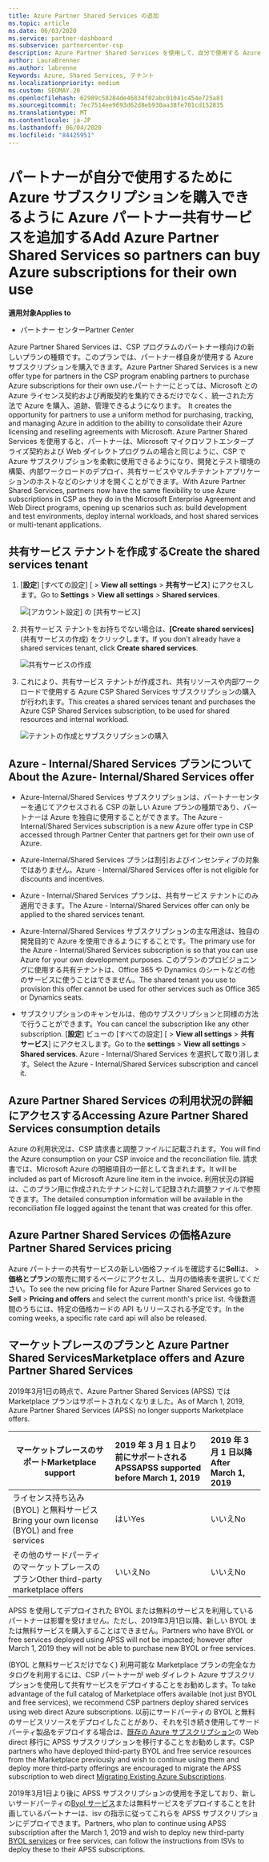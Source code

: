 ```yaml
---
title: Azure Partner Shared Services の追加
ms.topic: article
ms.date: 06/03/2020
ms.service: partner-dashboard
ms.subservice: partnercenter-csp
description: Azure Partner Shared Services を使用して、自分で使用する Azure サブスクリプションを購入し、Azure の購入、追跡、および管理のための統一された方法を利用できます。
author: LauraBrenner
ms.author: labrenne
Keywords: Azure, Shared Services, テナント
ms.localizationpriority: medium
ms.custom: SEOMAY.20
ms.openlocfilehash: 62989c58284de46834f02abc01041c454e725a81
ms.sourcegitcommit: 7ec7514ee9693d62d8eb930aa38fe701cd152835
ms.translationtype: MT
ms.contentlocale: ja-JP
ms.lasthandoff: 06/04/2020
ms.locfileid: "84425951"
---
```

# <a name="add-azure-partner-shared-services-so-partners-can-buy-azure-subscriptions-for-their-own-use"></a><span data-ttu-id="e202f-104">パートナーが自分で使用するために Azure サブスクリプションを購入できるように Azure パートナー共有サービスを追加する</span><span class="sxs-lookup"><span data-stu-id="e202f-104">Add Azure Partner Shared Services so partners can buy Azure subscriptions for their own use</span></span>

<span data-ttu-id="e202f-105">**適用対象**</span><span class="sxs-lookup"><span data-stu-id="e202f-105">**Applies to**</span></span>

- <span data-ttu-id="e202f-106">パートナー センター</span><span class="sxs-lookup"><span data-stu-id="e202f-106">Partner Center</span></span>

<span data-ttu-id="e202f-107">Azure Partner Shared Services は、CSP プログラムのパートナー様向けの新しいプランの種類です。このプランでは、パートナー様自身が使用する Azure サブスクリプションを購入できます。</span><span class="sxs-lookup"><span data-stu-id="e202f-107">Azure Partner Shared Services is a new offer type for partners in the CSP program enabling partners to purchase Azure subscriptions for their own use.</span></span><span data-ttu-id="e202f-108">パートナーにとっては、Microsoft との Azure ライセンス契約および再販契約を集約できるだけでなく、統一された方法で Azure を購入、追跡、管理できるようになります。</span><span class="sxs-lookup"><span data-stu-id="e202f-108">  It creates the opportunity for partners to use a uniform method for purchasing, tracking, and managing Azure in addition to the ability to consolidate their Azure licensing and reselling agreements with Microsoft.</span></span> <span data-ttu-id="e202f-109">Azure Partner Shared Services を使用すると、パートナーは、Microsoft マイクロソフトエンタープライズ契約および Web ダイレクトプログラムの場合と同じように、CSP で Azure サブスクリプションを柔軟に使用できるようになり、開発とテスト環境の構築、内部ワークロードのデプロイ、共有サービスやマルチテナントアプリケーションのホストなどのシナリオを開くことができます。</span><span class="sxs-lookup"><span data-stu-id="e202f-109">With Azure Partner Shared Services, partners now have the same flexibility to use Azure subscriptions in CSP as they do in the Microsoft Enterprise Agreement and Web Direct programs, opening up scenarios such as:  build development and test environments, deploy internal workloads, and host shared services or multi-tenant applications.</span></span>  

## <a name="create-the-shared-services-tenant"></a><span data-ttu-id="e202f-110">共有サービス テナントを作成する</span><span class="sxs-lookup"><span data-stu-id="e202f-110">Create the shared services tenant</span></span>

1. <span data-ttu-id="e202f-111">[**設定**] [すべての設定] [  >  **View all settings**  >  **共有サービス**] にアクセスします。</span><span class="sxs-lookup"><span data-stu-id="e202f-111">Go to **Settings** > **View all settings** > **Shared services**.</span></span>

   ![**[アカウント設定]** の **[共有サービス]**](images/sharedservices2.png)

2. <span data-ttu-id="e202f-113">共有サービス テナントをお持ちでない場合は、**[Create shared services]** (共有サービスの作成) をクリックします。</span><span class="sxs-lookup"><span data-stu-id="e202f-113">If you don't already have a shared services tenant, click **Create shared services**.</span></span>

   ![共有サービスの作成](images/sharedservices3.png)

3. <span data-ttu-id="e202f-115">これにより、共有サービス テナントが作成され、共有リソースや内部ワークロードで使用する Azure CSP Shared Services サブスクリプションの購入が行われます。</span><span class="sxs-lookup"><span data-stu-id="e202f-115">This creates a shared services tenant and purchases the Azure CSP Shared Services subscription, to be used for shared resources and internal workload.</span></span>

   ![テナントの作成とサブスクリプションの購入](images/sharedservices5.png)

## <a name="about-the-azure--internalshared-services-offer"></a><span data-ttu-id="e202f-117">Azure - Internal/Shared Services プランについて</span><span class="sxs-lookup"><span data-stu-id="e202f-117">About the Azure- Internal/Shared Services offer</span></span>

- <span data-ttu-id="e202f-118">Azure-Internal/Shared Services サブスクリプションは、パートナーセンターを通じてアクセスされる CSP の新しい Azure プランの種類であり、パートナーは Azure を独自に使用することができます。</span><span class="sxs-lookup"><span data-stu-id="e202f-118">The Azure - Internal/Shared Services subscription is a new Azure offer type in CSP accessed through Partner Center that partners get for their own use of Azure.</span></span> 

- <span data-ttu-id="e202f-119">Azure-Internal/Shared Services プランは割引およびインセンティブの対象ではありません。</span><span class="sxs-lookup"><span data-stu-id="e202f-119">Azure - Internal/Shared Services offer is not eligible for discounts and incentives.</span></span>

- <span data-ttu-id="e202f-120">Azure - Internal/Shared Services プランは、共有サービス テナントにのみ適用できます。</span><span class="sxs-lookup"><span data-stu-id="e202f-120">The Azure - Internal/Shared Services offer can only be applied to the shared services tenant.</span></span>

- <span data-ttu-id="e202f-121">Azure-Internal/Shared Services サブスクリプションの主な用途は、独自の開発目的で Azure を使用できるようにすることです。</span><span class="sxs-lookup"><span data-stu-id="e202f-121">The primary use for the Azure - Internal/Shared Services subscription is so that you can use Azure for your own development purposes.</span></span> <span data-ttu-id="e202f-122">このプランのプロビジョニングに使用する共有テナントは、Office 365 や Dynamics のシートなどの他のサービスに使うことはできません。</span><span class="sxs-lookup"><span data-stu-id="e202f-122">The shared tenant you use to provision this offer cannot be used for other services such as Office 365 or Dynamics seats.</span></span> 

- <span data-ttu-id="e202f-123">サブスクリプションのキャンセルは、他のサブスクリプションと同様の方法で行うことができます。</span><span class="sxs-lookup"><span data-stu-id="e202f-123">You can cancel the subscription like any other subscription.</span></span> <span data-ttu-id="e202f-124">[**設定**] ビューの [すべての設定] [  >  **View all settings**  >  **共有サービス**] にアクセスします。</span><span class="sxs-lookup"><span data-stu-id="e202f-124">Go to the **settings** > **View all settings** > **Shared services**.</span></span> <span data-ttu-id="e202f-125">Azure - Internal/Shared Services を選択して取り消します。</span><span class="sxs-lookup"><span data-stu-id="e202f-125">Select the Azure - Internal/Shared Services subscription and cancel it.</span></span>

## <a name="accessing-azure-partner-shared-services-consumption-details"></a><span data-ttu-id="e202f-126">Azure Partner Shared Services の利用状況の詳細にアクセスする</span><span class="sxs-lookup"><span data-stu-id="e202f-126">Accessing Azure Partner Shared Services consumption details</span></span>

<span data-ttu-id="e202f-127">Azure の利用状況は、CSP 請求書と調整ファイルに記載されます。</span><span class="sxs-lookup"><span data-stu-id="e202f-127">You will find the Azure consumption on your CSP invoice and the reconciliation file.</span></span> <span data-ttu-id="e202f-128">請求書では、Microsoft Azure の明細項目の一部として含まれます。</span><span class="sxs-lookup"><span data-stu-id="e202f-128">It will be included as part of Microsoft Azure line item in the invoice.</span></span> <span data-ttu-id="e202f-129">利用状況の詳細は、このプラン用に作成されたテナントに対して記録された調整ファイルで参照できます。</span><span class="sxs-lookup"><span data-stu-id="e202f-129">The detailed consumption information will be available in the reconciliation file logged against the tenant that was created for this offer.</span></span> 

## <a name="azure-partner-shared-services-pricing"></a><span data-ttu-id="e202f-130">Azure Partner Shared Services の価格</span><span class="sxs-lookup"><span data-stu-id="e202f-130">Azure Partner Shared Services pricing</span></span>

<span data-ttu-id="e202f-131">Azure パートナーの共有サービスの新しい価格ファイルを確認するに**Sell**は、  >  **価格とプラン**の販売に関するページにアクセスし、当月の価格表を選択してください。</span><span class="sxs-lookup"><span data-stu-id="e202f-131">To see the new pricing file for Azure Partner Shared Services go to **Sell** > **Pricing and offers** and select the current month's price list.</span></span> <span data-ttu-id="e202f-132">今後数週間のうちには、特定の価格カードの API もリリースされる予定です。</span><span class="sxs-lookup"><span data-stu-id="e202f-132">In the coming weeks, a specific rate card api will also be released.</span></span>

## <a name="marketplace-offers-and-azure-partner-shared-services"></a><span data-ttu-id="e202f-133">マーケットプレースのプランと Azure Partner Shared Services</span><span class="sxs-lookup"><span data-stu-id="e202f-133">Marketplace offers and Azure Partner Shared Services</span></span>

<span data-ttu-id="e202f-134">2019年3月1日の時点で、Azure Partner Shared Services (APSS) では Marketplace プランはサポートされなくなりました。</span><span class="sxs-lookup"><span data-stu-id="e202f-134">As of March 1, 2019, Azure Partner Shared Services (APSS) no longer supports Marketplace offers.</span></span>

|<span data-ttu-id="e202f-135">**マーケットプレースのサポート**</span><span class="sxs-lookup"><span data-stu-id="e202f-135">**Marketplace support**</span></span>   |<span data-ttu-id="e202f-136">**2019 年 3 月 1 日より前にサポートされる APSS**</span><span class="sxs-lookup"><span data-stu-id="e202f-136">**APSS supported before March 1, 2019**</span></span>|<span data-ttu-id="e202f-137">**2019 年 3 月 1 日以降**</span><span class="sxs-lookup"><span data-stu-id="e202f-137">**After March 1, 2019**</span></span>|
|---------------------------|:----------------------------|:-------------------|
|<span data-ttu-id="e202f-138">ライセンス持ち込み (BYOL) と無料サービス</span><span class="sxs-lookup"><span data-stu-id="e202f-138">Bring your own license (BYOL) and free services</span></span>   | <span data-ttu-id="e202f-139">はい</span><span class="sxs-lookup"><span data-stu-id="e202f-139">Yes</span></span>   | <span data-ttu-id="e202f-140">いいえ</span><span class="sxs-lookup"><span data-stu-id="e202f-140">No</span></span>|
|<span data-ttu-id="e202f-141">その他のサードパーティのマーケットプレースのプラン</span><span class="sxs-lookup"><span data-stu-id="e202f-141">Other third-party marketplace offers</span></span>   | <span data-ttu-id="e202f-142">いいえ</span><span class="sxs-lookup"><span data-stu-id="e202f-142">No</span></span>   |<span data-ttu-id="e202f-143">いいえ</span><span class="sxs-lookup"><span data-stu-id="e202f-143">No</span></span>|

<span data-ttu-id="e202f-144">APSS を使用してデプロイされた BYOL または無料のサービスを利用しているパートナーは影響を受けません。ただし、2019年3月1日以降、新しい BYOL または無料サービスを購入することはできません。</span><span class="sxs-lookup"><span data-stu-id="e202f-144">Partners who have BYOL or free services deployed using APSS will not be impacted; however after March 1, 2019 they will not be able to purchase new BYOL or free services.</span></span>

<span data-ttu-id="e202f-145">(BYOL と無料サービスだけでなく) 利用可能な Marketplace プランの完全なカタログを利用するには、CSP パートナーが web ダイレクト Azure サブスクリプションを使用して共有サービスをデプロイすることをお勧めします。</span><span class="sxs-lookup"><span data-stu-id="e202f-145">To take advantage of the full catalog of Marketplace offers available (not just BYOL and free services), we recommend CSP partners deploy shared services using web direct Azure subscriptions.</span></span>  <span data-ttu-id="e202f-146">以前にサードパーティの BYOL と無料のサービスリソースをデプロイしたことがあり、それを引き続き使用してサードパーティ製品をデプロイする場合は、[既存の Azure サブスクリプション](https://docs.microsoft.com/azure/cloud-solution-provider/migration/migration#migrating-existing-azure-subscriptions)の Web direct 移行に APSS サブスクリプションを移行することをお勧めします。</span><span class="sxs-lookup"><span data-stu-id="e202f-146">CSP partners who have deployed third-party BYOL and free service resources from the Marketplace previously and wish to continue using them and deploy more third-party offerings are encouraged to migrate the APSS subscription to web direct [Migrating Existing Azure Subscriptions](https://docs.microsoft.com/azure/cloud-solution-provider/migration/migration#migrating-existing-azure-subscriptions).</span></span>

<span data-ttu-id="e202f-147">2019年3月1日より後に APSS サブスクリプションの使用を予定しており、新しいサードパーティの[Byol サービス](https://azuremarketplace.microsoft.com/marketplace/apps?filters=byol)または無料サービスをデプロイすることを計画しているパートナーは、isv の指示に従ってこれらを APSS サブスクリプションにデプロイできます。</span><span class="sxs-lookup"><span data-stu-id="e202f-147">Partners, who plan to continue using APSS subscription after the March 1, 2019 and wish to deploy new third-party [BYOL services](https://azuremarketplace.microsoft.com/marketplace/apps?filters=byol) or free services, can follow the instructions from ISVs to deploy these to their APSS subscriptions.</span></span>


